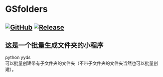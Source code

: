 # GSfolders
[![GitHub](https://img.shields.io/badge/-GitHub-181717?style=flat-square&logo=github)](https://github.com/lemon-o)
[![Release](https://img.shields.io/github/v/release/lemon-o/GSfolders?include_prereleases&style=flat-square&color=#1F883D)](https://github.com/lemon-o/GSfolders/releases)
---
这是一个批量生成文件夹的小程序
---
python yyds\
可以批量创建带有子文件夹的文件夹（不带子文件夹的文件夹当然也可以批量创建）。
